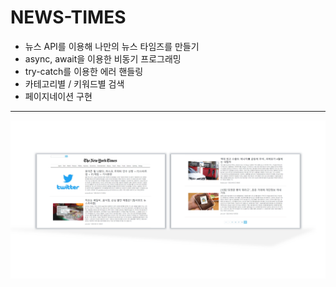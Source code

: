 # NEWS-TIMES

- 뉴스 API를 이용해 나만의 뉴스 타임즈를 만들기
- async, await을 이용한 비동기 프로그래밍
- try-catch를 이용한 에러 핸들링
- 카테고리별 / 키워드별 검색
- 페이지네이션 구현

---

![readme](./readme.png)
